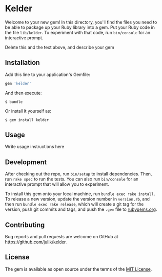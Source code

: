 # Kelder

Welcome to your new gem! In this directory, you'll find the files you need to be able to package up your Ruby library into a gem. Put your Ruby code in the file `lib/kelder`. To experiment with that code, run `bin/console` for an interactive prompt.

Delete this and the text above, and describe your gem

## Installation

Add this line to your application's Gemfile:

```ruby
gem 'kelder'
```

And then execute:

    $ bundle

Or install it yourself as:

    $ gem install kelder

## Usage

Write usage instructions here

## Development

After checking out the repo, run `bin/setup` to install dependencies. Then, run `rake spec` to run the tests. You can also run `bin/console` for an interactive prompt that will allow you to experiment.

To install this gem onto your local machine, run `bundle exec rake install`. To release a new version, update the version number in `version.rb`, and then run `bundle exec rake release`, which will create a git tag for the version, push git commits and tags, and push the `.gem` file to [rubygems.org](https://rubygems.org).

## Contributing

Bug reports and pull requests are welcome on GitHub at https://github.com/julik/kelder.

## License

The gem is available as open source under the terms of the [MIT License](https://opensource.org/licenses/MIT).
